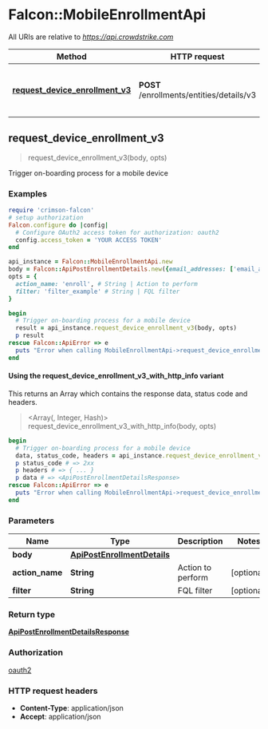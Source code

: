 # Falcon::MobileEnrollmentApi

All URIs are relative to *https://api.crowdstrike.com*

| Method | HTTP request | Description |
| ------ | ------------ | ----------- |
| [**request_device_enrollment_v3**](MobileEnrollmentApi.md#request_device_enrollment_v3) | **POST** /enrollments/entities/details/v3 | Trigger on-boarding process for a mobile device |


## request_device_enrollment_v3

> <ApiPostEnrollmentDetailsResponse> request_device_enrollment_v3(body, opts)

Trigger on-boarding process for a mobile device

### Examples

```ruby
require 'crimson-falcon'
# setup authorization
Falcon.configure do |config|
  # Configure OAuth2 access token for authorization: oauth2
  config.access_token = 'YOUR ACCESS TOKEN'
end

api_instance = Falcon::MobileEnrollmentApi.new
body = Falcon::ApiPostEnrollmentDetails.new({email_addresses: ['email_addresses_example'], expires_at: Time.now}) # ApiPostEnrollmentDetails | 
opts = {
  action_name: 'enroll', # String | Action to perform
  filter: 'filter_example' # String | FQL filter
}

begin
  # Trigger on-boarding process for a mobile device
  result = api_instance.request_device_enrollment_v3(body, opts)
  p result
rescue Falcon::ApiError => e
  puts "Error when calling MobileEnrollmentApi->request_device_enrollment_v3: #{e}"
end
```

#### Using the request_device_enrollment_v3_with_http_info variant

This returns an Array which contains the response data, status code and headers.

> <Array(<ApiPostEnrollmentDetailsResponse>, Integer, Hash)> request_device_enrollment_v3_with_http_info(body, opts)

```ruby
begin
  # Trigger on-boarding process for a mobile device
  data, status_code, headers = api_instance.request_device_enrollment_v3_with_http_info(body, opts)
  p status_code # => 2xx
  p headers # => { ... }
  p data # => <ApiPostEnrollmentDetailsResponse>
rescue Falcon::ApiError => e
  puts "Error when calling MobileEnrollmentApi->request_device_enrollment_v3_with_http_info: #{e}"
end
```

### Parameters

| Name | Type | Description | Notes |
| ---- | ---- | ----------- | ----- |
| **body** | [**ApiPostEnrollmentDetails**](ApiPostEnrollmentDetails.md) |  |  |
| **action_name** | **String** | Action to perform | [optional] |
| **filter** | **String** | FQL filter | [optional] |

### Return type

[**ApiPostEnrollmentDetailsResponse**](ApiPostEnrollmentDetailsResponse.md)

### Authorization

[oauth2](../README.md#oauth2)

### HTTP request headers

- **Content-Type**: application/json
- **Accept**: application/json

